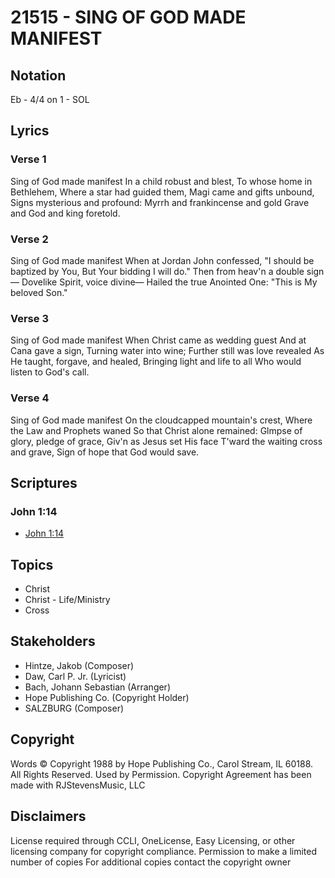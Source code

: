 # 21515 - SING OF GOD MADE MANIFEST

## Notation

Eb - 4/4 on 1 - SOL

## Lyrics

### Verse 1

Sing of God made manifest In a child robust and blest, To whose home in Bethlehem, Where a star had guided them, Magi came and gifts unbound, Signs mysterious and profound: Myrrh and frankincense and gold Grave and God and king foretold.

### Verse 2

Sing of God made manifest When at Jordan John confessed, "I should be baptized by You, But Your bidding I will do." Then from heav'n a double sign— Dovelike Spirit, voice divine— Hailed the true Anointed One: "This is My beloved Son."

### Verse 3

Sing of God made manifest When Christ came as wedding guest And at Cana gave a sign, Turning water into wine; Further still was love revealed As He taught, forgave, and healed, Bringing light and life to all Who would listen to God's call.

### Verse 4

Sing of God made manifest On the cloudcapped mountain's crest, Where the Law and Prophets waned So that Christ alone remained: Glmpse of glory, pledge of grace, Giv'n as Jesus set His face T'ward the waiting cross and grave, Sign of hope that God would save.


## Scriptures

### John 1:14

- [John 1:14](https://www.biblegateway.com/passage/?search=John%201%3A14)


## Topics

- Christ
- Christ - Life/Ministry
- Cross

## Stakeholders

- Hintze, Jakob  (Composer)
- Daw, Carl P.   Jr. (Lyricist)
- Bach, Johann Sebastian (Arranger)
- Hope Publishing Co. (Copyright Holder)
- SALZBURG (Composer)

## Copyright

Words © Copyright 1988 by Hope Publishing Co., Carol Stream, IL 60188. All Rights Reserved. Used by Permission.
Copyright Agreement has been made with RJStevensMusic, LLC

## Disclaimers

License required through CCLI, OneLicense, Easy Licensing, or other licensing company for copyright compliance.
Permission to make a limited number of copies
For additional copies contact the copyright owner

